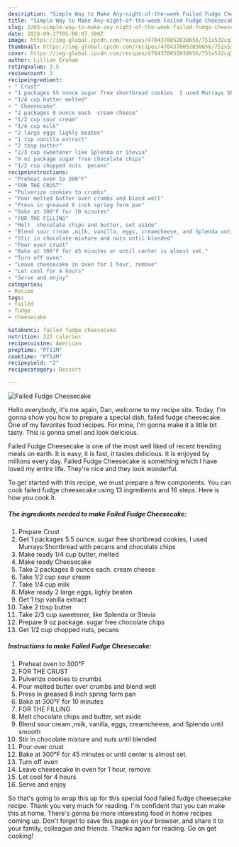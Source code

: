 ```yaml
---
description: "Simple Way to Make Any-night-of-the-week Failed Fudge Cheesecake"
title: "Simple Way to Make Any-night-of-the-week Failed Fudge Cheesecake"
slug: 2265-simple-way-to-make-any-night-of-the-week-failed-fudge-cheesecake
date: 2020-09-27T05:06:07.580Z
image: https://img-global.cpcdn.com/recipes/4704370052038656/751x532cq70/failed-fudge-cheesecake-recipe-main-photo.jpg
thumbnail: https://img-global.cpcdn.com/recipes/4704370052038656/751x532cq70/failed-fudge-cheesecake-recipe-main-photo.jpg
cover: https://img-global.cpcdn.com/recipes/4704370052038656/751x532cq70/failed-fudge-cheesecake-recipe-main-photo.jpg
author: Lillian Graham
ratingvalue: 3.5
reviewcount: 3
recipeingredient:
- " Crust"
- "1 packages 55 ounce sugar free shortbread cookies  I used Murrays Shortbread with pecans and chocolate chips"
- "1/4 cup butter melted"
- " Cheesecake"
- "2 packages 8 ounce each  cream cheese"
- "1/2 cup sour cream"
- "1/4 cup milk"
- "2 large eggs lighly beaten"
- "1 tsp vanilla extract"
- "2 tbsp butter"
- "2/3 cup sweetener like Splenda or Stevia"
- "9 oz package sugar free chocolate chips"
- "1/2 cup chopped nuts  pecans"
recipeinstructions:
- "Preheat oven to 300°F"
- "FOR THE CRUST"
- "Pulverize cookies to crumbs"
- "Pour melted butter over crumbs and blend well"
- "Press in greased 8 inch spring form pan"
- "Bake at 300°F for 10 minutes"
- "FOR THE FILLING"
- "Melt  chocolate chips and butter, set aside"
- "Blend sour cream ,milk, vanilla, eggs, creamcheese, and Splenda until smooth"
- "Stir in chocolate mixture and nuts until blended"
- "Pour over crust"
- "Bake at 300°F for 45 minutes or until center is almost set."
- "Turn off oven"
- "Leave cheesecake in oven for 1 hour, remove"
- "Let cool for 4 hours"
- "Serve and enjoy"
categories:
- Recipe
tags:
- failed
- fudge
- cheesecake

katakunci: failed fudge cheesecake 
nutrition: 222 calories
recipecuisine: American
preptime: "PT11M"
cooktime: "PT53M"
recipeyield: "2"
recipecategory: Dessert

---
```



![Failed Fudge Cheesecake](https://img-global.cpcdn.com/recipes/4704370052038656/751x532cq70/failed-fudge-cheesecake-recipe-main-photo.jpg)

Hello everybody, it's me again, Dan, welcome to my recipe site. Today, I'm gonna show you how to prepare a special dish, failed fudge cheesecake. One of my favorites food recipes. For mine, I'm gonna make it a little bit tasty. This is gonna smell and look delicious.



Failed Fudge Cheesecake is one of the most well liked of recent trending meals on earth. It is easy, it is fast, it tastes delicious. It is enjoyed by millions every day. Failed Fudge Cheesecake is something which I have loved my entire life. They're nice and they look wonderful.


To get started with this recipe, we must prepare a few components. You can cook failed fudge cheesecake using 13 ingredients and 16 steps. Here is how you cook it.

<!--inarticleads1-->

##### The ingredients needed to make Failed Fudge Cheesecake:

1. Prepare  Crust
1. Get 1 packages 5.5 ounce. sugar free shortbread cookies,  I used Murrays Shortbread with pecans and chocolate chips
1. Make ready 1/4 cup butter, melted
1. Make ready  Cheesecake
1. Take 2 packages 8 ounce each.  cream cheese
1. Take 1/2 cup sour cream
1. Take 1/4 cup milk
1. Make ready 2 large eggs, lighly beaten
1. Get 1 tsp vanilla extract
1. Take 2 tbsp butter
1. Take 2/3 cup sweetener, like Splenda or Stevia
1. Prepare 9 oz package. sugar free chocolate chips
1. Get 1/2 cup chopped nuts,  pecans




<!--inarticleads2-->

##### Instructions to make Failed Fudge Cheesecake:

1. Preheat oven to 300°F
1. FOR THE CRUST
1. Pulverize cookies to crumbs
1. Pour melted butter over crumbs and blend well
1. Press in greased 8 inch spring form pan
1. Bake at 300°F for 10 minutes
1. FOR THE FILLING
1. Melt  chocolate chips and butter, set aside
1. Blend sour cream ,milk, vanilla, eggs, creamcheese, and Splenda until smooth
1. Stir in chocolate mixture and nuts until blended
1. Pour over crust
1. Bake at 300°F for 45 minutes or until center is almost set.
1. Turn off oven
1. Leave cheesecake in oven for 1 hour, remove
1. Let cool for 4 hours
1. Serve and enjoy




So that's going to wrap this up for this special food failed fudge cheesecake recipe. Thank you very much for reading. I'm confident that you can make this at home. There's gonna be more interesting food in home recipes coming up. Don't forget to save this page on your browser, and share it to your family, colleague and friends. Thanks again for reading. Go on get cooking!
